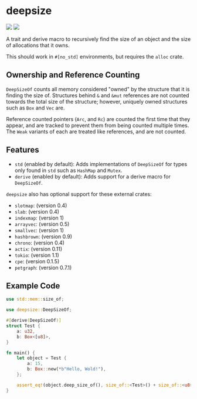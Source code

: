 
# deepsize
![](https://img.shields.io/crates/v/deepsize.svg) [![](https://img.shields.io/badge/docs-deepsize-blue.svg)](https://docs.rs/deepsize)

A trait and derive macro to recursively find the size of an object
and the size of allocations that it owns.

This should work in `#[no_std]` environments, but requires the `alloc` crate.

## Ownership and Reference Counting

`DeepSizeOf` counts all memory considered "owned" by the structure
that it is finding the size of.  Structures behind `&` and `&mut`
references are not counted towards the total size of the structure;
however, uniquely owned structures such as `Box` and `Vec` are.

Reference counted pointers (`Arc`, and `Rc`) are counted the first
time that they appear, and are tracked to prevent them from being
counted multiple times.  The `Weak` variants of each are treated like
references, and are not counted.

## Features

* `std` (enabled by default): Adds implementations of `DeepSizeOf`
  for types only found in `std` such as `HashMap` and `Mutex`.
* `derive` (enabled by default): Adds support for a derive macro for
  `DeepSizeOf`.

`deepsize` also has optional support for these external crates:

* `slotmap`: (version 0.4)
* `slab`: (version 0.4)
* `indexmap`: (version 1)
* `arrayvec`: (version 0.5)
* `smallvec`: (version 1)
* `hashbrown`: (version 0.9)
* `chrono`: (version 0.4)
* `actix`: (version 0.11)
* `tokio`: (version 1.1)
* `cpe`: (version 0.1.5)
* `petgraph`: (version 0.7.1)

## Example Code

```rust
use std::mem::size_of;

use deepsize::DeepSizeOf;

#[derive(DeepSizeOf)]
struct Test {
    a: u32,
    b: Box<[u8]>,
}

fn main() {
    let object = Test {
        a: 15,
        b: Box::new(*b"Hello, Wold!"),
    };

    assert_eq!(object.deep_size_of(), size_of::<Test>() + size_of::<u8>() * 12);
}
```

